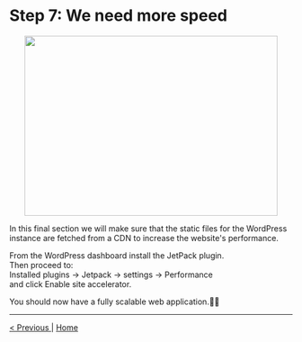 <h1>Step 7: We need more speed</h1>

<p align="center">
	<img src="https://i.imgur.com/JRyvlte.png" width="450px" height="320px"  />
</p>

<p>
In this final section we will make sure that the static files for the WordPress instance are fetched from a CDN to increase the website's performance.
<br />

From the WordPress dashboard install the JetPack plugin.
<br />
Then proceed to:
<br />
Installed plugins &#8594; Jetpack &#8594; settings &#8594; Performance
<br />
and click Enable site accelerator.
</p>

<p>
You should now have a fully scalable web application.👏👏
</p>

<hr />
<a href="load_balance.md">
&lt; Previous
</a>
|
<a href="../README.md">Home</a>